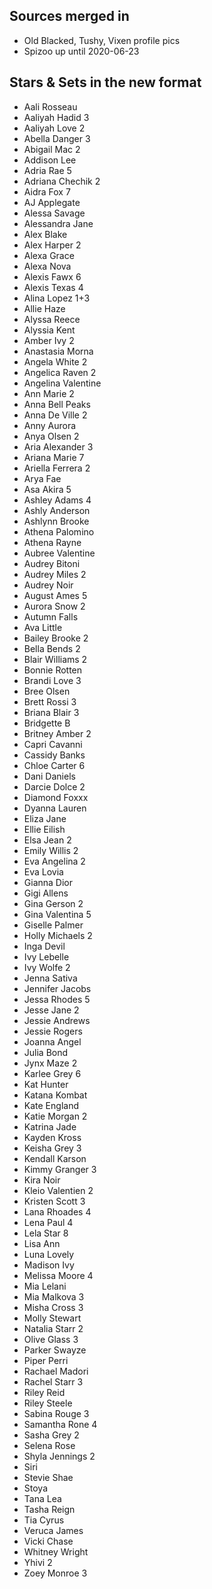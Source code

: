 ## Sources merged in
* Old Blacked, Tushy, Vixen profile pics
* Spizoo up until 2020-06-23

## Stars & Sets in the new format
* Aali Rosseau
* Aaliyah Hadid 3
* Aaliyah Love 2
* Abella Danger 3
* Abigail Mac 2
* Addison Lee
* Adria Rae 5
* Adriana Chechik 2
* Aidra Fox 7
* AJ Applegate
* Alessa Savage
* Alessandra Jane
* Alex Blake
* Alex Harper 2
* Alexa Grace
* Alexa Nova
* Alexis Fawx 6
* Alexis Texas 4
* Alina Lopez 1+3
* Allie Haze
* Alyssa Reece
* Alyssia Kent
* Amber Ivy 2
* Anastasia Morna
* Angela White 2
* Angelica Raven 2
* Angelina Valentine
* Ann Marie 2
* Anna Bell Peaks
* Anna De Ville 2
* Anny Aurora
* Anya Olsen 2
* Aria Alexander 3
* Ariana Marie 7
* Ariella Ferrera 2
* Arya Fae
* Asa Akira 5
* Ashley Adams 4
* Ashly Anderson
* Ashlynn Brooke
* Athena Palomino
* Athena Rayne
* Aubree Valentine
* Audrey Bitoni
* Audrey Miles 2
* Audrey Noir
* August Ames 5
* Aurora Snow 2
* Autumn Falls
* Ava Little
* Bailey Brooke 2
* Bella Bends 2
* Blair Williams 2
* Bonnie Rotten
* Brandi Love 3
* Bree Olsen
* Brett Rossi 3
* Briana Blair 3
* Bridgette B
* Britney Amber 2 
* Capri Cavanni
* Cassidy Banks
* Chloe Carter 6
* Dani Daniels
* Darcie Dolce 2
* Diamond Foxxx
* Dyanna Lauren
* Eliza Jane
* Ellie Eilish
* Elsa Jean 2
* Emily Willis 2
* Eva Angelina 2
* Eva Lovia
* Gianna Dior
* Gigi Allens
* Gina Gerson 2
* Gina Valentina 5
* Giselle Palmer
* Holly Michaels 2
* Inga Devil
* Ivy Lebelle
* Ivy Wolfe 2
* Jenna Sativa
* Jennifer Jacobs
* Jessa Rhodes 5
* Jesse Jane 2
* Jessie Andrews
* Jessie Rogers
* Joanna Angel
* Julia Bond
* Jynx Maze 2
* Karlee Grey 6
* Kat Hunter
* Katana Kombat
* Kate England
* Katie Morgan 2
* Katrina Jade
* Kayden Kross
* Keisha Grey 3
* Kendall Karson
* Kimmy Granger 3
* Kira Noir
* Kleio Valentien 2
* Kristen Scott 3
* Lana Rhoades 4
* Lena Paul 4
* Lela Star 8
* Lisa Ann
* Luna Lovely
* Madison Ivy
* Melissa Moore 4
* Mia Lelani
* Mia Malkova 3
* Misha Cross 3
* Molly Stewart
* Natalia Starr 2
* Olive Glass 3
* Parker Swayze
* Piper Perri
* Rachael Madori
* Rachel Starr 3
* Riley Reid
* Riley Steele
* Sabina Rouge 3
* Samantha Rone 4
* Sasha Grey 2
* Selena Rose
* Shyla Jennings 2
* Siri
* Stevie Shae
* Stoya
* Tana Lea
* Tasha Reign
* Tia Cyrus
* Veruca James
* Vicki Chase
* Whitney Wright
* Yhivi 2
* Zoey Monroe 3
